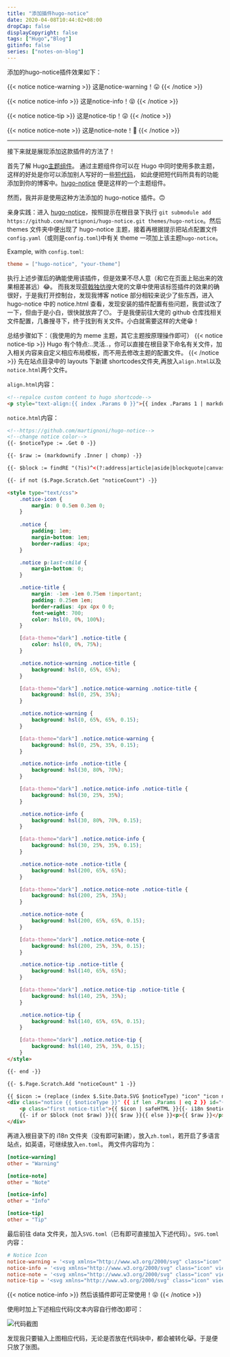 ```yaml
---
title: "添加插件hugo-notice"
date: 2020-04-08T10:44:02+08:00
dropCap: false
displayCopyright: false
tags: ["Hugo","Blog"]
gitinfo: false
series: ["notes-on-blog"]
---
```

添加的hugo-notice插件效果如下：

{{< notice notice-warning >}}
这是notice-warning！😛
{{< /notice >}}

{{< notice notice-info >}}
这是notice-info！😝
{{< /notice >}}

{{< notice notice-tip >}}
这是notice-tip！😜
{{< /notice >}}

{{< notice notice-note >}}
这是notice-note！🤪
{{< /notice >}}

---
接下来就是展现添加这款插件的方法了！

首先了解 Hugo[主题组件](https://gohugo.io/hugo-modules/theme-components/)。
通过主题组件你可以在 Hugo 中同时使用多款主题，这样的好处是你可以添加别人写好的一些[短代码](https://gohugo.io/content-management/shortcodes/)，
如此便把短代码所具有的功能添加到你的博客中。[hugo-notice](https://github.com/martignoni/hugo-notice) 便是这样的一个主题组件。

然而，我并非是使用这种方法添加的 hugo-notice 插件。🙃

亲身实践：进入 [hugo-notice](https://github.com/martignoni/hugo-notice)，按照提示在根目录下执行 `git submodule add https://github.com/martignoni/hugo-notice.git themes/hugo-notice`。然后 themes 文件夹中便出现了 hugo-notice 主题，接着再根据提示把站点配置文件`config.yaml`（或则是`config.toml`)中有关 theme 一项加上该主题`hugo-notice`。

Example, with `config.toml`:
```toml
theme = ["hugo-notice", "your-theme"]
```
执行上述步骤后的确能使用该插件，但是效果不尽人意（和它在页面上贴出来的效果相差甚远）😂。
而我发现[荷戟独彷徨](https://guanqr.com/)大佬的文章中使用该标签插件的效果的确很好，于是我打开控制台，发现我博客 notice 部分相较来说少了些东西，进入 hugo-notice 中的 notice.html 查看，发现安装的插件配置有些问题，我尝试改了一下，但由于是小白，很快就放弃了😶。
于是我便前往大佬的 github 仓库找相关文件配置，几番搜寻下，终于找到有关文件。小白就需要这样的大佬😁！

总结步骤如下：（我使用的为 meme 主题，其它主题按原理操作即可）
{{< notice notice-tip >}}
Hugo 有个特点:..灵活..，你可以直接在根目录下命名有关文件，加入相关内容来自定义相应布局模板，而不用去修改主题的配置文件。
{{< /notice >}}
先在站点目录中的 layouts 下新建 shortcodes文件夹,再放入`align.html`以及`notice.html`两个文件。

`align.html`内容：
```html
<!--repalce custom content to hugo shortcode-->
<p style="text-align:{{ index .Params 0 }}">{{ index .Params 1 | markdownify }}</p>
```
`notice.html`内容：
```html
<!--https://github.com/martignoni/hugo-notice-->
<!--change notice color-->
{{- $noticeType := .Get 0 -}}

{{- $raw := (markdownify .Inner | chomp) -}}

{{- $block := findRE "(?is)^<(?:address|article|aside|blockquote|canvas|dd|div|dl|dt|fieldset|figcaption|figure|footer|form|h(?:1|2|3|4|5|6)|header|hgroup|hr|li|main|nav|noscript|ol|output|p|pre|section|table|tfoot|ul|video)\\b" $raw 1 -}}

{{- if not ($.Page.Scratch.Get "noticeCount") -}}

<style type="text/css">
    .notice-icon {
        margin: 0 0.5em 0.3em 0;
    }
    
    .notice {
        padding: 1em;
        margin-bottom: 1em;
        border-radius: 4px;
    }

    .notice p:last-child {
        margin-bottom: 0;
    }

    .notice-title {
        margin: -1em -1em 0.75em !important;
        padding: 0.25em 1em;
        border-radius: 4px 4px 0 0;
        font-weight: 700;
        color: hsl(0, 0%, 100%);
    }

    [data-theme="dark"] .notice-title {
        color: hsl(0, 0%, 75%);
    }

    .notice.notice-warning .notice-title {
        background: hsl(0, 65%, 65%);
    }

    [data-theme="dark"] .notice.notice-warning .notice-title {
        background: hsl(0, 25%, 35%);
    }

    .notice.notice-warning {
        background: hsl(0, 65%, 65%, 0.15);
    }

    [data-theme="dark"] .notice.notice-warning {
        background: hsl(0, 25%, 35%, 0.15);
    }

    .notice.notice-info .notice-title {
        background: hsl(30, 80%, 70%);
    }

    [data-theme="dark"] .notice.notice-info .notice-title {
        background: hsl(30, 25%, 35%);
    }

    .notice.notice-info {
        background: hsl(30, 80%, 70%, 0.15);
    }

    [data-theme="dark"] .notice.notice-info {
        background: hsl(30, 25%, 35%, 0.15);
    }

    .notice.notice-note .notice-title {
        background: hsl(200, 65%, 65%);
    }

    [data-theme="dark"] .notice.notice-note .notice-title {
        background: hsl(200, 25%, 35%);
    }

    .notice.notice-note {
        background: hsl(200, 65%, 65%, 0.15);
    }

    [data-theme="dark"] .notice.notice-note {
        background: hsl(200, 25%, 35%, 0.15);
    }

    .notice.notice-tip .notice-title {
        background: hsl(140, 65%, 65%);
    }

    [data-theme="dark"] .notice.notice-tip .notice-title {
        background: hsl(140, 25%, 35%);
    }

    .notice.notice-tip {
        background: hsl(140, 65%, 65%, 0.15);
    }

    [data-theme="dark"] .notice.notice-tip {
        background: hsl(140, 25%, 35%, 0.15);
    }
</style>

{{- end -}}

{{- $.Page.Scratch.Add "noticeCount" 1 -}}

{{ $icon := (replace (index $.Site.Data.SVG $noticeType) "icon" "icon notice-icon") }}
<div class="notice {{ $noticeType }}" {{ if len .Params | eq 2 }} id="{{ .Get 1 }}" {{ end }}>
    <p class="first notice-title">{{ $icon | safeHTML }}{{- i18n $noticeType -}}</p>
    {{- if or $block (not $raw) }}{{ $raw }}{{ else }}<p>{{ $raw }}</p>{{ end -}}
</div>   
```
再进入根目录下的 i18n 文件夹（没有即可新建），放入`zh.toml`，若开启了多语言站点，如英语，可继续放入`en.toml`。
两文件内容均为：
```toml
[notice-warning]
other = "Warning"

[notice-note]
other = "Note"

[notice-info]
other = "Info"

[notice-tip]
other = "Tip"
```
最后前往 data 文件夹，加入`SVG.toml`（已有即可直接加入下述代码）。`SVG.toml`内容：
```toml
# Notice Icon
notice-warning = '<svg xmlns="http://www.w3.org/2000/svg" class="icon" viewBox="0 0 576 512"><path d="M570 440c18 32-5 72-42 72H48c-37 0-60-40-42-72L246 24c19-32 65-32 84 0l240 416zm-282-86a46 46 0 100 92 46 46 0 000-92zm-44-165l8 136c0 6 5 11 12 11h48c7 0 12-5 12-11l8-136c0-7-5-13-12-13h-64c-7 0-12 6-12 13z"/></svg>'
notice-info = '<svg xmlns="http://www.w3.org/2000/svg" class="icon" viewBox="0 0 512 512"><path d="M256 8a248 248 0 100 496 248 248 0 000-496zm0 110a42 42 0 110 84 42 42 0 010-84zm56 254c0 7-5 12-12 12h-88c-7 0-12-5-12-12v-24c0-7 5-12 12-12h12v-64h-12c-7 0-12-5-12-12v-24c0-7 5-12 12-12h64c7 0 12 5 12 12v100h12c7 0 12 5 12 12v24z"/></svg>'
notice-note = '<svg xmlns="http://www.w3.org/2000/svg" class="icon" viewBox="0 0 512 512"><path d="M504 256a248 248 0 11-496 0 248 248 0 01496 0zm-248 50a46 46 0 100 92 46 46 0 000-92zm-44-165l8 136c0 6 5 11 12 11h48c7 0 12-5 12-11l8-136c0-7-5-13-12-13h-64c-7 0-12 6-12 13z"/></svg>'
notice-tip = '<svg xmlns="http://www.w3.org/2000/svg" class="icon" viewBox="0 0 512 512"><path d="M504 256a248 248 0 11-496 0 248 248 0 01496 0zM227 387l184-184c7-6 7-16 0-22l-22-23c-7-6-17-6-23 0L216 308l-70-70c-6-6-16-6-23 0l-22 23c-7 6-7 16 0 22l104 104c6 7 16 7 22 0z"/></svg>'
```
{{< notice notice-info >}}
然后该插件即可正常使用！😝
{{< /notice >}}

使用时加上下述相应代码(文本内容自行修改)即可：

![代码截图](/images/兴趣探索/建站笔记/hexo-notice.png "截图")

发现我只要输入上图相应代码，无论是否放在代码块中，都会被转化😹。于是便只放了张图。